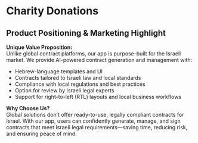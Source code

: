 # Charity Donations

## Product Positioning & Marketing Highlight

**Unique Value Proposition:**  
Unlike global contract platforms, our app is purpose-built for the Israeli market. We provide AI-powered contract generation and management with:

- Hebrew-language templates and UI
- Contracts tailored to Israeli law and local standards
- Compliance with local regulations and best practices
- Option for review by Israeli legal experts
- Support for right-to-left (RTL) layouts and local business workflows

**Why Choose Us?**  
Global solutions don’t offer ready-to-use, legally compliant contracts for Israel. With our app, users can confidently generate, manage, and sign contracts that meet Israeli legal requirements—saving time, reducing risk, and ensuring peace of mind.
